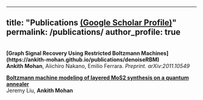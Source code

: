 
---
title: "Publications [(Google Scholar Profile)](https://scholar.google.com/citations?user=h6EJ7CYAAAAJ&hl=en)"
permalink: /publications/
author_profile: true
---
<br>
<b>[Graph Signal Recovery Using Restricted Boltzmann Machines](https://ankith-mohan.github.io/publications/denoiseRBM)</b> <br>
<b>Ankith Mohan</b>, Aiichiro Nakano, Emilio Ferrara.
<i>Preprint. arXiv:2011.10549</i>

<b>[Boltzmann machine modeling of layered MoS2 synthesis on a quantum annealer](https://ankith-mohan.github.io/publications/MoS2_LBM)</b> <br>
Jeremy Liu, <b>Ankith Mohan</b>
